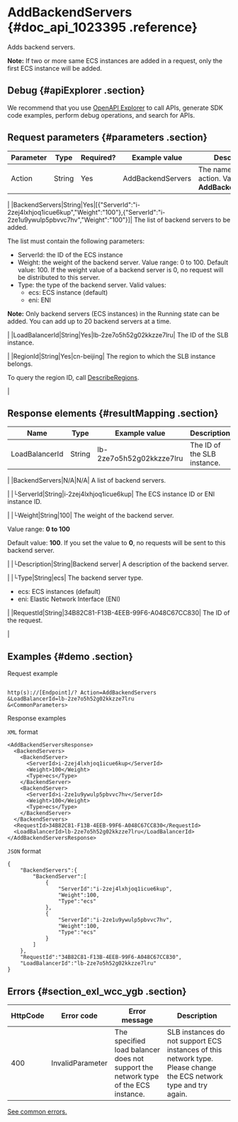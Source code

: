 # AddBackendServers {#doc_api_1023395 .reference}

Adds backend servers.

**Note:** If two or more same ECS instances are added in a request, only the first ECS instance will be added.

## Debug {#apiExplorer .section}

We recommend that you use [OpenAPI Explorer](https://api.aliyun.com/#product=Slb&api=AddVServerGroupBackendServers) to call APIs, generate SDK code examples, perform debug operations, and search for APIs.

## Request parameters {#parameters .section}

|Parameter|Type|Required?|Example value|Description|
|---------|----|---------|-------------|-----------|
|Action|String|Yes|AddBackendServers| The name of this action. Value: **AddBackendServers**

 |
|BackendServers|String|Yes|\[\{"ServerId":"i-2zej4lxhjoq1icue6kup","Weight":"100"\},\{"ServerId":"i-2ze1u9ywulp5pbvvc7hv","Weight":"100"\}\]| The list of backend servers to be added.

 The list must contain the following parameters:

-   ServerId: the ID of the ECS instance
-   Weight: the weight of the backend server. Value range: 0 to 100. Default value: 100. If the weight value of a backend server is 0, no request will be distributed to this server.
-   Type: the type of the backend server. Valid values:
    -   ecs: ECS instance \(default\)
    -   eni: ENI

 **Note:** Only backend servers \(ECS instances\) in the Running state can be added. You can add up to 20 backend servers at a time.

 |
|LoadBalancerId|String|Yes|lb-2ze7o5h52g02kkzze7lru| The ID of the SLB instance.

 |
|RegionId|String|Yes|cn-beijing| The region to which the SLB instance belongs.

 To query the region ID, call [DescribeRegions](~~27584~~).

 |

## Response elements {#resultMapping .section}

|Name|Type|Example value|Description|
|----|----|-------------|-----------|
|LoadBalancerId|String|lb-2ze7o5h52g02kkzze7lru| The ID of the SLB instance.

 |
|BackendServers|N/A|N/A| A list of backend servers.

 |
|└ServerId|String|i-2zej4lxhjoq1icue6kup| The ECS instance ID or ENI instance ID.

 |
|└Weight|String|100| The weight of the backend server.

 Value range: **0 to 100**

 Default value: **100**. If you set the value to **0**, no requests will be sent to this backend server.

 |
|└Description|String|Backend server| A description of the backend server.

 |
|└Type|String|ecs| The backend server type.

 -   ecs: ECS instances \(default\)
-   eni: Elastic Network Interface \(ENI\)

 |
|RequestId|String|34B82C81-F13B-4EEB-99F6-A048C67CC830| The ID of the request.

 |

## Examples {#demo .section}

Request example

``` {#request_demo}

http(s)://[Endpoint]/? Action=AddBackendServers
&LoadBalancerId=lb-2ze7o5h52g02kkzze7lru
&<CommonParameters>

```

Response examples

`XML` format

``` {#xml_return_success_demo}
<AddBackendServersResponse>
  <BackendServers>
    <BackendServer>
      <ServerId>i-2zej4lxhjoq1icue6kup</ServerId>
      <Weight>100</Weight>
      <Type>ecs</Type>
    </BackendServer>
    <BackendServer>
      <ServerId>i-2ze1u9ywulp5pbvvc7hv</ServerId>
      <Weight>100</Weight>
      <Type>ecs</Type>
    </BackendServer>
  </BackendServers>
  <RequestId>34B82C81-F13B-4EEB-99F6-A048C67CC830</RequestId>
  <LoadBalancerId>lb-2ze7o5h52g02kkzze7lru</LoadBalancerId>
</AddBackendServersResponse>

```

`JSON` format

``` {#json_return_success_demo}
{
	"BackendServers":{
		"BackendServer":[
			{
				"ServerId":"i-2zej4lxhjoq1icue6kup",
				"Weight":100,
				"Type":"ecs"
			},
			{
				"ServerId":"i-2ze1u9ywulp5pbvvc7hv",
				"Weight":100,
				"Type":"ecs"
			}
		]
	},
	"RequestId":"34B82C81-F13B-4EEB-99F6-A048C67CC830",
	"LoadBalancerId":"lb-2ze7o5h52g02kkzze7lru"
}
```

## Errors {#section_exl_wcc_ygb .section}

|HttpCode|Error code|Error message|Description|
|--------|----------|-------------|-----------|
|400|InvalidParameter|The specified load balancer does not support the network type of the ECS instance.|SLB instances do not support ECS instances of this network type. Please change the ECS network type and try again.|

[See common errors.](https://error-center.aliyun.com/status/product/Slb)

